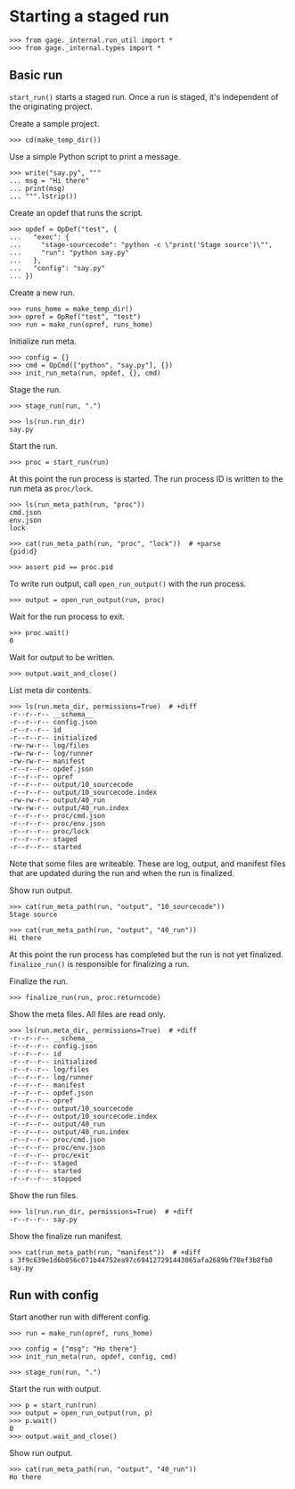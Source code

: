 # Starting a staged run

    >>> from gage._internal.run_util import *
    >>> from gage._internal.types import *

## Basic run

`start_run()` starts a staged run. Once a run is staged, it's
independent of the originating project.

Create a sample project.

    >>> cd(make_temp_dir())

Use a simple Python script to print a message.

    >>> write("say.py", """
    ... msg = "Hi there"
    ... print(msg)
    ... """.lstrip())

Create an opdef that runs the script.

    >>> opdef = OpDef("test", {
    ...   "exec": {
    ...     "stage-sourcecode": "python -c \"print('Stage source')\"",
    ...     "run": "python say.py"
    ...   },
    ...   "config": "say.py"
    ... })

Create a new run.

    >>> runs_home = make_temp_dir()
    >>> opref = OpRef("test", "test")
    >>> run = make_run(opref, runs_home)

Initialize run meta.

    >>> config = {}
    >>> cmd = OpCmd(["python", "say.py"], {})
    >>> init_run_meta(run, opdef, {}, cmd)

Stage the run.

    >>> stage_run(run, ".")

    >>> ls(run.run_dir)
    say.py

Start the run.

    >>> proc = start_run(run)

At this point the run process is started. The run process ID is written
to the run meta as `proc/lock`.

    >>> ls(run_meta_path(run, "proc"))
    cmd.json
    env.json
    lock

    >>> cat(run_meta_path(run, "proc", "lock"))  # +parse
    {pid:d}

    >>> assert pid == proc.pid

To write run output, call `open_run_output()` with the run process.

    >>> output = open_run_output(run, proc)

Wait for the run process to exit.

    >>> proc.wait()
    0

Wait for output to be written.

    >>> output.wait_and_close()

List meta dir contents.

    >>> ls(run.meta_dir, permissions=True)  # +diff
    -r--r--r-- __schema__
    -r--r--r-- config.json
    -r--r--r-- id
    -r--r--r-- initialized
    -rw-rw-r-- log/files
    -rw-rw-r-- log/runner
    -rw-rw-r-- manifest
    -r--r--r-- opdef.json
    -r--r--r-- opref
    -r--r--r-- output/10_sourcecode
    -r--r--r-- output/10_sourcecode.index
    -rw-rw-r-- output/40_run
    -rw-rw-r-- output/40_run.index
    -r--r--r-- proc/cmd.json
    -r--r--r-- proc/env.json
    -r--r--r-- proc/lock
    -r--r--r-- staged
    -r--r--r-- started

Note that some files are writeable. These are log, output, and manifest
files that are updated during the run and when the run is finalized.

Show run output.

    >>> cat(run_meta_path(run, "output", "10_sourcecode"))
    Stage source

    >>> cat(run_meta_path(run, "output", "40_run"))
    Hi there

At this point the run process has completed but the run is not yet
finalized. `finalize_run()` is responsible for finalizing a run.

Finalize the run.

    >>> finalize_run(run, proc.returncode)

Show the meta files. All files are read only.

    >>> ls(run.meta_dir, permissions=True)  # +diff
    -r--r--r-- __schema__
    -r--r--r-- config.json
    -r--r--r-- id
    -r--r--r-- initialized
    -r--r--r-- log/files
    -r--r--r-- log/runner
    -r--r--r-- manifest
    -r--r--r-- opdef.json
    -r--r--r-- opref
    -r--r--r-- output/10_sourcecode
    -r--r--r-- output/10_sourcecode.index
    -r--r--r-- output/40_run
    -r--r--r-- output/40_run.index
    -r--r--r-- proc/cmd.json
    -r--r--r-- proc/env.json
    -r--r--r-- proc/exit
    -r--r--r-- staged
    -r--r--r-- started
    -r--r--r-- stopped

Show the run files.

    >>> ls(run.run_dir, permissions=True)  # +diff
    -r--r--r-- say.py

Show the finalize run manifest.

    >>> cat(run_meta_path(run, "manifest"))  # +diff
    s 3f9c639e1d6b056c071b44752ea97c694127291443065afa2689bf78ef3b8fb0 say.py

## Run with config

Start another run with different config.

    >>> run = make_run(opref, runs_home)

    >>> config = {"msg": "Ho there"}
    >>> init_run_meta(run, opdef, config, cmd)

    >>> stage_run(run, ".")

Start the run with output.

    >>> p = start_run(run)
    >>> output = open_run_output(run, p)
    >>> p.wait()
    0
    >>> output.wait_and_close()

Show run output.

    >>> cat(run_meta_path(run, "output", "40_run"))
    Ho there
